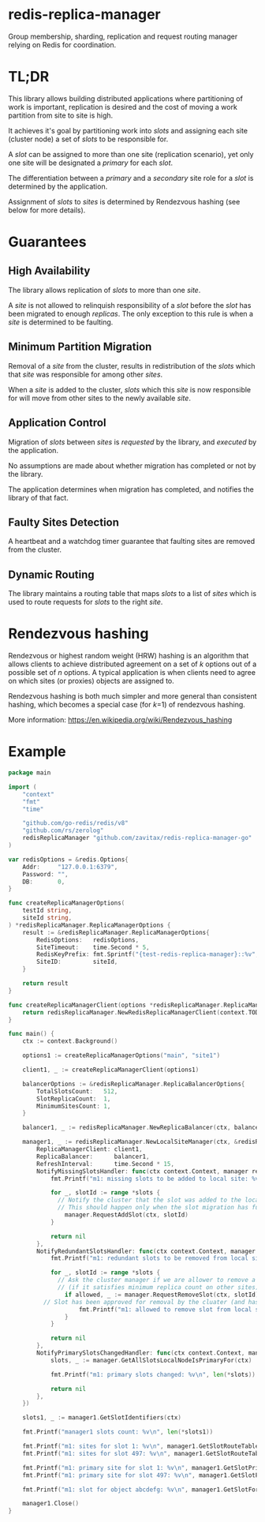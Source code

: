 # redis-replica-manager

Group membership, sharding, replication and request routing manager relying on Redis for coordination.

# TL;DR

This library allows building distributed applications where partitioning of work is important, replication is desired and the cost of moving a work partition from site to site is high.

It achieves it's goal by partitioning work into _slots_ and assigning each site (cluster node) a set of _slots_ to be responsible for.

A _slot_ can be assigned to more than one site (replication scenario), yet only one site will be designated a _primary_ for each _slot_.

The differentiation between a _primary_ and a _secondary_ site role for a _slot_ is determined by the application.

Assignment of _slots_ to _sites_ is determined by Rendezvous hashing (see below for more details).

# Guarantees

## High Availability

The library allows replication of _slots_ to more than one _site_.

A _site_ is not allowed to relinquish responsibility of a _slot_ before the _slot_ has been migrated to enough _replicas_. The only exception to this rule is when a _site_ is determined to be faulting.

## Minimum Partition Migration

Removal of a _site_ from the cluster, results in redistribution of the _slots_ which that _site_ was responsible for among other _sites_.

When a _site_ is added to the cluster, _slots_ which this _site_ is now responsible for will move from other sites to the newly available _site_.

## Application Control

Migration of _slots_ between _sites_ is _requested_ by the library, and _executed_ by the application.

No assumptions are made about whether migration has completed or not by the library.

The application determines when migration has completed, and notifies the library of that fact.

## Faulty Sites Detection

A heartbeat and a watchdog timer guarantee that faulting sites are removed from the cluster.

## Dynamic Routing

The library maintains a routing table that maps _slots_ to a list of _sites_ which is used to route requests for _slots_ to the right _site_.

# Rendezvous hashing

Rendezvous or highest random weight (HRW) hashing is an algorithm that allows clients to achieve distributed agreement on a set of _k_ options out of a possible set of _n_ options. A typical application is when clients need to agree on which sites (or proxies) objects are assigned to.

Rendezvous hashing is both much simpler and more general than consistent hashing, which becomes a special case (for _k_=1) of rendezvous hashing.

More information:
https://en.wikipedia.org/wiki/Rendezvous_hashing

# Example

```go
package main

import (
	"context"
	"fmt"
	"time"

	"github.com/go-redis/redis/v8"
	"github.com/rs/zerolog"
	redisReplicaManager "github.com/zavitax/redis-replica-manager-go"
)

var redisOptions = &redis.Options{
	Addr:     "127.0.0.1:6379",
	Password: "",
	DB:       0,
}

func createReplicaManagerOptions(
	testId string,
	siteId string,
) *redisReplicaManager.ReplicaManagerOptions {
	result := &redisReplicaManager.ReplicaManagerOptions{
		RedisOptions:   redisOptions,
		SiteTimeout:    time.Second * 5,
		RedisKeyPrefix: fmt.Sprintf("{test-redis-replica-manager}::%v", testId),
		SiteID:         siteId,
	}

	return result
}

func createReplicaManagerClient(options *redisReplicaManager.ReplicaManagerOptions) (redisReplicaManager.ReplicaManagerClient, error) {
	return redisReplicaManager.NewRedisReplicaManagerClient(context.TODO(), options)
}

func main() {
	ctx := context.Background()

	options1 := createReplicaManagerOptions("main", "site1")

	client1, _ := createReplicaManagerClient(options1)

	balancerOptions := &redisReplicaManager.ReplicaBalancerOptions{
		TotalSlotsCount:   512,
		SlotReplicaCount:  1,
		MinimumSitesCount: 1,
	}

	balancer1, _ := redisReplicaManager.NewReplicaBalancer(ctx, balancerOptions)

	manager1, _ := redisReplicaManager.NewLocalSiteManager(ctx, &redisReplicaManager.ClusterNodeManagerOptions{
		ReplicaManagerClient: client1,
		ReplicaBalancer:      balancer1,
		RefreshInterval:      time.Second * 15,
		NotifyMissingSlotsHandler: func(ctx context.Context, manager redisReplicaManager.LocalSiteManager, slots *[]uint32) error {
			fmt.Printf("m1: missing slots to be added to local site: %v\n", len(*slots))

			for _, slotId := range *slots {
			  // Notify the cluster that the slot was added to the local site.
			  // This should happen only when the slot migration has fully and successfully completed.
				manager.RequestAddSlot(ctx, slotId)
			}

			return nil
		},
		NotifyRedundantSlotsHandler: func(ctx context.Context, manager redisReplicaManager.LocalSiteManager, slots *[]uint32) error {
			fmt.Printf("m1: redundant slots to be removed from local site: %v\n", len(*slots))

			for _, slotId := range *slots {
			  // Ask the cluster manager if we are allower to remove a redundant slot
			  // (if it satisfies minimum replica count on other sites)
				if allowed, _ := manager.RequestRemoveSlot(ctx, slotId); allowed {
          // Slot has been approved for removal by the cluater (and has bee removed from the routing table)
					fmt.Printf("m1: allowed to remove slot from local site: %v\n", allowed)
				}
			}

			return nil
		},
		NotifyPrimarySlotsChangedHandler: func(ctx context.Context, manager redisReplicaManager.LocalSiteManager) error {
			slots, _ := manager.GetAllSlotsLocalNodeIsPrimaryFor(ctx)

			fmt.Printf("m1: primary slots changed: %v\n", len(*slots))

			return nil
		},
	})

	slots1, _ := manager1.GetSlotIdentifiers(ctx)

	fmt.Printf("manager1 slots count: %v\n", len(*slots1))

	fmt.Printf("m1: sites for slot 1: %v\n", manager1.GetSlotRouteTable(ctx, 1))
	fmt.Printf("m1: sites for slot 497: %v\n", manager1.GetSlotRouteTable(ctx, 497))

	fmt.Printf("m1: primary site for slot 1: %v\n", manager1.GetSlotPrimarySiteRoute(ctx, 1))
	fmt.Printf("m1: primary site for slot 497: %v\n", manager1.GetSlotPrimarySiteRoute(ctx, 497))

	fmt.Printf("m1: slot for object abcdefg: %v\n", manager1.GetSlotForObject("abcdefg"))

	manager1.Close()
}
```

